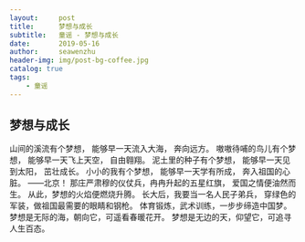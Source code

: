 ```yaml
---
layout:     post
title:      梦想与成长
subtitle:   童谣 - 梦想与成长
date:       2019-05-16
author:     seawenzhu
header-img: img/post-bg-coffee.jpg
catalog: true
tags:
    - 童谣
---
```

## 梦想与成长

山间的溪流有个梦想，
能够早一天流入大海，
奔向远方。
嗷嗷待哺的鸟儿有个梦想，
能够早一天飞上天空，
自由翱翔。
泥土里的种子有个梦想，
能够早一天见到太阳，
茁壮成长。
小小的我有个梦想，
能够早一天学有所成，
奔入祖国的心脏。
——北京！
那庄严肃穆的仪仗兵，冉冉升起的五星红旗，
爱国之情便油然而生。
从此，梦想的火焰便燃烧升腾。
长大后，我要当一名人民子弟兵，
穿绿色的军装，做祖国最需要的眼睛和钢枪。
体育锻炼，武术训练，一步步缔造中国梦。
梦想是无际的海，朝向它，可遥看春暖花开。
梦想是无边的天，仰望它，可追寻人生百态。
